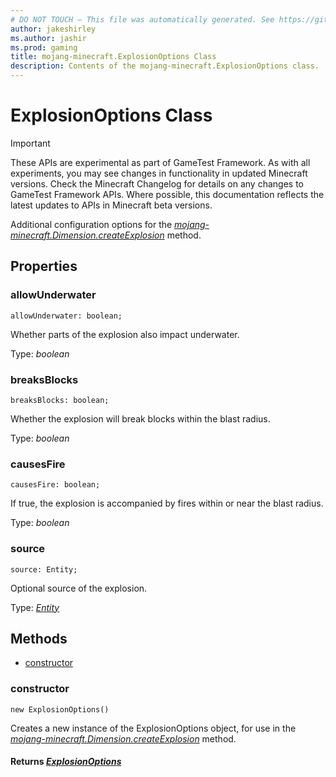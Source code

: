 ```yaml
---
# DO NOT TOUCH — This file was automatically generated. See https://github.com/Mojang/MinecraftScriptingApiDocsGenerator to modify descriptions, examples, etc.
author: jakeshirley
ms.author: jashir
ms.prod: gaming
title: mojang-minecraft.ExplosionOptions Class
description: Contents of the mojang-minecraft.ExplosionOptions class.
---
```

# ExplosionOptions Class
>[!IMPORTANT]
>These APIs are experimental as part of GameTest Framework. As with all experiments, you may see changes in functionality in updated Minecraft versions. Check the Minecraft Changelog for details on any changes to GameTest Framework APIs. Where possible, this documentation reflects the latest updates to APIs in Minecraft beta versions.

Additional configuration options for the [*mojang-minecraft.Dimension.createExplosion*](../mojang-minecraft/Dimension.md#createexplosion) method.

## Properties
### **allowUnderwater**
`allowUnderwater: boolean;`

Whether parts of the explosion also impact underwater.

Type: *boolean*


### **breaksBlocks**
`breaksBlocks: boolean;`

Whether the explosion will break blocks within the blast radius.

Type: *boolean*


### **causesFire**
`causesFire: boolean;`

If true, the explosion is accompanied by fires within or near the blast radius.

Type: *boolean*


### **source**
`source: Entity;`

Optional source of the explosion.

Type: [*Entity*](Entity.md)



## Methods
- [constructor](#constructor)
  
### **constructor**
`
new ExplosionOptions()
`

Creates a new instance of the ExplosionOptions object, for use in the [*mojang-minecraft.Dimension.createExplosion*](../mojang-minecraft/Dimension.md#createexplosion) method.

#### **Returns** [*ExplosionOptions*](ExplosionOptions.md)



